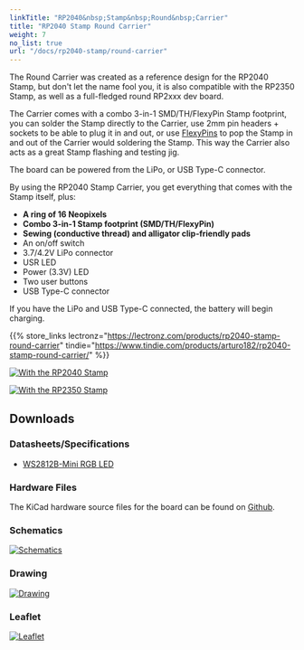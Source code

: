 ```yaml
---
linkTitle: "RP2040&nbsp;Stamp&nbsp;Round&nbsp;Carrier"
title: "RP2040 Stamp Round Carrier"
weight: 7
no_list: true
url: "/docs/rp2040-stamp/round-carrier"
---
```


The Round Carrier was created as a reference design for the RP2040 Stamp, but don't let the name fool you, it is also compatible with the RP2350 Stamp, as well as a full-fledged round RP2xxx dev board.

The Carrier comes with a combo 3-in-1 SMD/TH/FlexyPin Stamp footprint, you can solder the Stamp directly to the Carrier, use 2mm pin headers + sockets to be able to plug it in and out, or use [FlexyPins](/docs/flexypin) to pop the Stamp in and out of the Carrier would soldering the Stamp. This way the Carrier also acts as a great Stamp flashing and testing jig.

The board can be powered from the LiPo, or USB Type-C connector.

By using the RP2040 Stamp Carrier, you get everything that comes with the Stamp itself, plus:

- **A ring of 16 Neopixels**
- **Combo 3-in-1 Stamp footprint (SMD/TH/FlexyPin)**
- **Sewing (conductive thread) and alligator clip-friendly pads**
- An on/off switch
- 3.7/4.2V LiPo connector
- USR LED
- Power (3.3V) LED
- Two user buttons
- USB Type-C connector

If you have the LiPo and USB Type-C connected, the battery will begin charging.

{{% store_links lectronz="https://lectronz.com/products/rp2040-stamp-round-carrier" tindie="https://www.tindie.com/products/arturo182/rp2040-stamp-round-carrier/" %}}

<div class="text-center">

[![With the RP2040 Stamp](/docs/rp2040-stamp/round-carrier/round-carrier.jpg)](/docs/rp2040-stamp/round-carrier/round-carrier.jpg)

</div>

<div class="text-center">

[![With the RP2350 Stamp](/docs/rp2040-stamp/round-carrier/round-carrier-rp2350.jpg)](/docs/rp2040-stamp/round-carrier/round-carrier-rp2350.jpg)

</div>

## Downloads

### Datasheets/Specifications
- [WS2812B-Mini RGB LED](https://www.tme.eu/Document/01c0100fee68667af99767edc3a7fee2/WS2812B-MINI.pdf)

### Hardware Files
The KiCad hardware source files for the board can be found on [Github](https://github.com/solderparty/rp2040_stamp_round_carrier_hw/tree/rev1).

### Schematics

<div class="text-center">

[![Schematics](/docs/rp2040-stamp/round-carrier/schematics_rp2040_stamp_round_carrier.png)](/docs/rp2040-stamp/round-carrier/schematics_rp2040_stamp_round_carrier.png)

</div>

### Drawing

<div class="text-center">

[![Drawing](/docs/rp2040-stamp/round-carrier/drawing_rp2040_stamp_round_carrier.png)](/docs/rp2040-stamp/round-carrier/drawing_rp2040_stamp_round_carrier.png)

</div>

### Leaflet

<div class="text-center">

[![Leaflet](/docs/rp2040-stamp/round-carrier/rp2040_stamp_round_carrier_leaflet.png)](/docs/rp2040-stamp/round-carrier/rp2040_stamp_round_carrier_leaflet.png)

</div>
